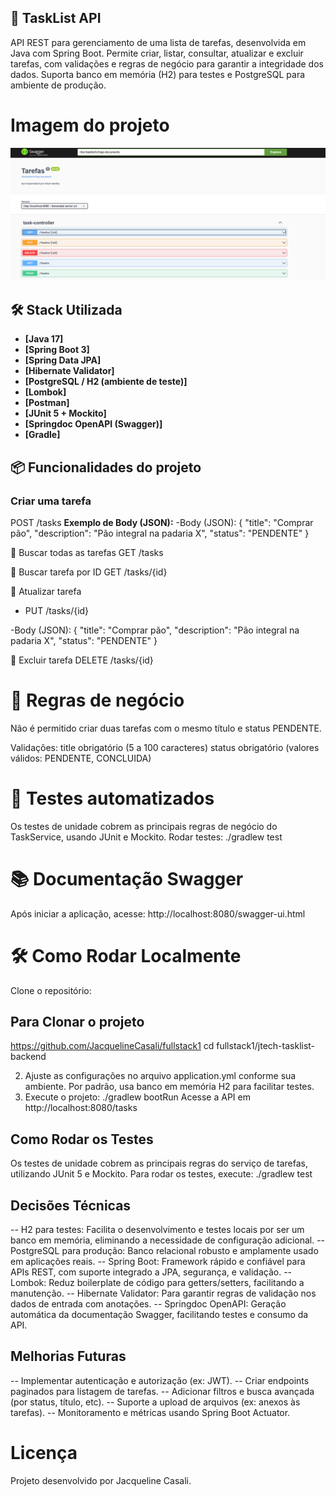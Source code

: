 ## 📝 TaskList API

API REST para gerenciamento de uma lista de tarefas, desenvolvida em Java com Spring Boot. Permite criar, listar, consultar, atualizar e excluir tarefas, com validações e regras de negócio para garantir a integridade dos dados. Suporta banco em memória (H2) para testes e PostgreSQL para ambiente de produção.
# Imagem do projeto
![img.png](img.png)

## 🛠 Stack Utilizada

- **[Java 17]**
- **[Spring Boot 3]**
- **[Spring Data JPA]**
- **[Hibernate Validator]**
- **[PostgreSQL / H2 (ambiente de teste)]**
- **[Lombok]**
- **[Postman]**
- **[JUnit 5 + Mockito]**
- **[Springdoc OpenAPI (Swagger)]**
- **[Gradle]**

## 📦 Funcionalidades do projeto

###  Criar uma tarefa
POST /tasks
**Exemplo de Body (JSON):**
-Body (JSON):
{
"title": "Comprar pão",
"description": "Pão integral na padaria X",
"status": "PENDENTE"
}

🔹 Buscar todas as tarefas
GET /tasks

🔹 Buscar tarefa por ID
 GET /tasks/{id}

🔹 Atualizar tarefa
- PUT /tasks/{id}

-Body (JSON):
{
"title": "Comprar pão",
"description": "Pão integral na padaria X",
"status": "PENDENTE"
}

🔹 Excluir tarefa
DELETE /tasks/{id}

# 📖 Regras de negócio
Não é permitido criar duas tarefas com o mesmo título e status PENDENTE.

Validações:
title obrigatório (5 a 100 caracteres)
status obrigatório (valores válidos: PENDENTE, CONCLUIDA)

# 🧪 Testes automatizados
Os testes de unidade cobrem as principais regras de negócio do TaskService, usando JUnit e Mockito.
Rodar testes:
./gradlew test

# 📚 Documentação Swagger

Após iniciar a aplicação, acesse:
http://localhost:8080/swagger-ui.html

# 🛠️ Como Rodar Localmente

Clone o repositório:

## Para Clonar o projeto
https://github.com/JacquelineCasali/fullstack1
cd fullstack1/jtech-tasklist-backend

2. Ajuste as configurações no arquivo application.yml conforme sua ambiente.
   Por padrão, usa banco em memória H2 para facilitar testes.
3. Execute o projeto:
./gradlew bootRun
   Acesse a API em http://localhost:8080/tasks

## Como Rodar os Testes

Os testes de unidade cobrem as principais regras do serviço de tarefas, utilizando JUnit 5 e Mockito.
Para rodar os testes, execute:
./gradlew test

## Decisões Técnicas

-- H2 para testes: Facilita o desenvolvimento e testes locais por ser um banco em memória, eliminando a necessidade de configuração adicional.
-- PostgreSQL para produção: Banco relacional robusto e amplamente usado em aplicações reais.
-- Spring Boot: Framework rápido e confiável para APIs REST, com suporte integrado a JPA, segurança, e validação.
-- Lombok: Reduz boilerplate de código para getters/setters, facilitando a manutenção.
-- Hibernate Validator: Para garantir regras de validação nos dados de entrada com anotações.
-- Springdoc OpenAPI: Geração automática da documentação Swagger, facilitando testes e consumo da API.

## Melhorias Futuras
-- Implementar autenticação e autorização (ex: JWT).
-- Criar endpoints paginados para listagem de tarefas.
-- Adicionar filtros e busca avançada (por status, título, etc).
-- Suporte a upload de arquivos (ex: anexos às tarefas).
-- Monitoramento e métricas usando Spring Boot Actuator.

# Licença
Projeto desenvolvido por Jacqueline Casali.







